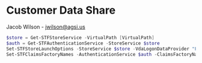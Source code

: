 # Customer Data Share
Jacob Wilson - jwilson@agsi.us

```powershell
$store = Get-STFStoreService -VirtualPath [VirtualPath]
$auth = Get-STFAuthenticationService -StoreService $store
Set-STFStoreLaunchOptions -StoreService $store -VdaLogonDataProvider "FASLogonDataProvider" -FederatedAuthenticationServiceFailover $True
Set-STFClaimsFactoryNames -AuthenticationService $auth -ClaimsFactoryName "FASClaimsFactory"
```